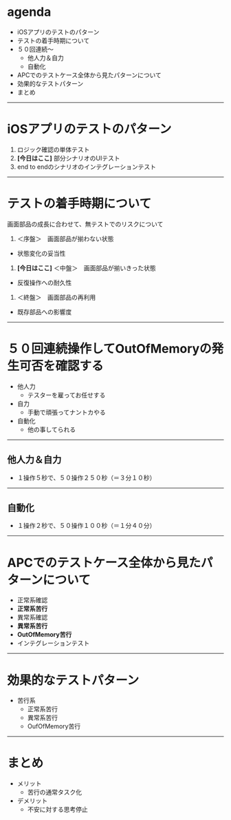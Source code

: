 # agenda

- iOSアプリのテストのパターン
- テストの着手時期について
- ５０回連続〜
  - 他人力＆自力
  - 自動化
- APCでのテストケース全体から見たパターンについて
- 効果的なテストパターン
- まとめ

---

# iOSアプリのテストのパターン

1. ロジック確認の単体テスト
1. **[今日はここ]** 部分シナリオのUIテスト
1. end to endのシナリオのインテグレーションテスト

---

# テストの着手時期について

画面部品の成長に合わせて、無テストでのリスクについて

1. ＜序盤＞　画面部品が揃わない状態
  - 状態変化の妥当性
1. **[今日はここ]** ＜中盤＞　画面部品が揃いきった状態
  - 反復操作への耐久性
1. ＜終盤＞　画面部品の再利用
  - 既存部品への影響度

---

# ５０回連続操作してOutOfMemoryの発生可否を確認する

- 他人力
  - テスターを雇ってお任せする
- 自力
  - 手動で頑張ってナントカやる
- 自動化
  - 他の事してられる

---

## 他人力＆自力

- １操作５秒で、５０操作２５０秒（＝３分１０秒）

---

## 自動化

- １操作２秒で、５０操作１００秒（＝１分４０分）

---

# APCでのテストケース全体から見たパターンについて

- 正常系確認
- **正常系苦行**
- 異常系確認
- **異常系苦行**
- **OutOfMemory苦行**
- インテグレーションテスト

---

# 効果的なテストパターン

- 苦行系
  - 正常系苦行
  - 異常系苦行
  - OufOfMemory苦行

---

# まとめ

- メリット
  - 苦行の通常タスク化
- デメリット
  - 不安に対する思考停止
